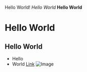 Hello World!
*Hello World*
**Hello World**
# Hello World
## Hello World

* Hello 
* World 
[Link](https://mchouthai.github.io/cse15l-lab-reports/)
![Image](https://ibb.co/mGjwwyc)
